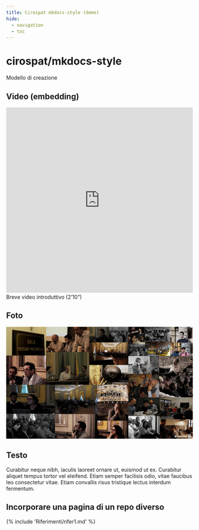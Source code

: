 ```yaml
---
title: Cirospat mkdocs-style (demo)
hide:
  - navigation
  - toc
---
```

# cirospat/mkdocs-style

Modello di creazione 

## Video (embedding)

<iframe width="100%" height="500" src="https://www.youtube.com/embed/5O2D4h5hI18" frameborder="0" allow="autoplay; encrypted-media" allowfullscreen></iframe>
Breve video introduttivo (2’10”)

## Foto

![](img/ods18.jpg)


## Testo

Curabitur neque nibh, iaculis laoreet ornare ut, euismod ut ex. Curabitur aliquet tempus tortor vel eleifend. Etiam semper facilisis odio, vitae faucibus leo consectetur vitae. Etiam convallis risus tristique lectus interdum fermentum. 


## Incorporare una pagina di un repo diverso

{% include 'Riferimenti/rifer1.md' %}
